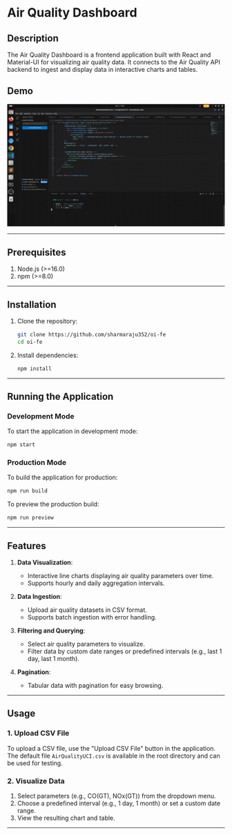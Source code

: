 # Air Quality Dashboard

## Description

The Air Quality Dashboard is a frontend application built with React and Material-UI for visualizing air quality data. It connects to the Air Quality API backend to ingest and display data in interactive charts and tables.

## Demo
![Project in Action](./assets/output.gif)

---

## Prerequisites

1. Node.js (>=16.0)
2. npm (>=8.0)

---

## Installation

1. Clone the repository:
   ```bash
   git clone https://github.com/sharmaraju352/oi-fe
   cd oi-fe
   ```
2. Install dependencies:
   ```bash
   npm install
   ```
---

## Running the Application

### Development Mode

To start the application in development mode:

```bash
npm start
```

### Production Mode

To build the application for production:

```bash
npm run build
```

To preview the production build:

```bash
npm run preview
```

---

## Features

1. **Data Visualization**:
   - Interactive line charts displaying air quality parameters over time.
   - Supports hourly and daily aggregation intervals.

2. **Data Ingestion**:
   - Upload air quality datasets in CSV format.
   - Supports batch ingestion with error handling.

3. **Filtering and Querying**:
   - Select air quality parameters to visualize.
   - Filter data by custom date ranges or predefined intervals (e.g., last 1 day, last 1 month).

4. **Pagination**:
   - Tabular data with pagination for easy browsing.

---

## Usage

### 1. Upload CSV File

To upload a CSV file, use the "Upload CSV File" button in the application. The default file `AirQualityUCI.csv` is available in the root directory and can be used for testing.


### 2. Visualize Data

1. Select parameters (e.g., CO(GT), NOx(GT)) from the dropdown menu.
2. Choose a predefined interval (e.g., 1 day, 1 month) or set a custom date range.
3. View the resulting chart and table.

---